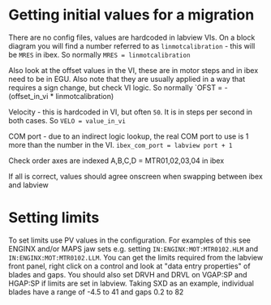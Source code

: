# Getting initial values for a migration

There are no config files, values are hardcoded in labview VIs. On a block diagram you will find a number referred to as `linmotcalibration` - this will be `MRES` in ibex. So normally `MRES = linmotcalibration`

Also look at the offset values in the VI, these are in motor steps and in ibex need to be in EGU. Also note that they are usually applied in a way that requires a sign change, but check VI logic. So normally `OFST = -(offset_in_vi *  linmotcalibration)

Velocity - this is hardcoded in VI, but often `50`. It is in steps per second in both cases. So `VELO = value_in_vi` 
 
COM port - due to an indirect logic lookup, the real COM port to use is 1 more than the number in the VI. `ibex_com_port = labview port + 1`

Check order axes are indexed A,B,C,D = MTR01,02,03,04 in ibex 

If all is correct, values should agree onscreen when swapping between ibex and labview

# Setting limits

To set limits use PV values in the configuration. For examples of this see ENGINX and/or MAPS jaw sets e.g. setting `IN:ENGINX:MOT:MTR0102.HLM` and `IN:ENGINX:MOT:MTR0102.LLM`. You can get the limits required from the labview front panel, right click on a control and look at "data entry properties" of blades and gaps. You should also set DRVH and DRVL on VGAP:SP and HGAP:SP if limits are set in labview. Taking SXD as an example, individual blades have a range of -4.5 to 41 and gaps 0.2 to 82


  